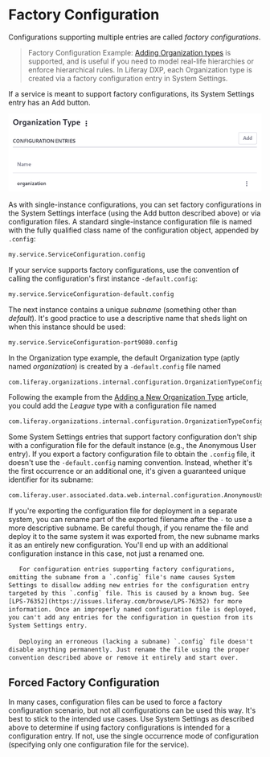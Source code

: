 # Factory Configuration

Configurations supporting multiple entries are called *factory configurations*. 

> Factory Configuration Example: [Adding Organization types](../../users-and-permissions/organizations/adding-a-new-organization-type.md) is supported, and is useful if you need to model real-life hierarchies or enforce hierarchical rules. In Liferay DXP, each Organization type is created via a factory configuration entry in System Settings.

If a service is meant to support factory configurations, its System Settings entry has an Add button. 

![If a System Settings entry has an ADD button, it's suitable for factory configurations.](./factory-configuration/images/01.png)

As with single-instance configurations, you can set factory configurations in the System Settings interface (using the Add button described above) or via configuration files. A standard single-instance configuration file is named with the fully qualified class name of the configuration object, appended by `.config`: 

```bash
my.service.ServiceConfiguration.config
```

If your service supports factory configurations, use the convention of calling the configuration's first instance `-default.config`: 

```bash
my.service.ServiceConfiguration-default.config
```

The next instance contains a unique *subname* (something other than *default*). It's good practice to use a descriptive name that sheds light on when this instance should be used: 

```bash
my.service.ServiceConfiguration-port9080.config
```

In the Organization type example, the default Organization type (aptly named _organization_) is created by a `-default.config` file named

```bash
com.liferay.organizations.internal.configuration.OrganizationTypeConfiguration-default.config
```

Following the example from the [Adding a New Organization Type](../../users-and-permissions/organizations/adding-a-new-organization-type.md) article, you could add the _League_ type with a configuration file named 

```bash
com.liferay.organizations.internal.configuration.OrganizationTypeConfiguration-league.config
```

Some System Settings entries that support factory configuration don't ship with a configuration file for the default instance (e.g., the Anonymous User entry). If you export a factory configuration file to obtain the `.config` file, it doesn't use the `-default.config` naming convention. Instead, whether it's the first occurrence or an additional one, it's given a guaranteed unique identifier for its subname:

```bash
com.liferay.user.associated.data.web.internal.configuration.AnonymousUserConfiguration-6befcd73-7c8b-4597-b396-a18f64f8c308.config
```

If you're exporting the configuration file for deployment in a separate system, you can rename part of the exported filename after the `-` to use a more descriptive subname. Be careful though, if you rename the file and deploy it to the same system it was exported from, the new subname marks it as an entirely new configuration. You'll end up with an additional configuration instance in this case, not just a renamed one.

```warning::
   For configuration entries supporting factory configurations, omitting the subname from a `.config` file's name causes System Settings to disallow adding new entries for the configuration entry targeted by this `.config` file. This is caused by a known bug. See [LPS-76352](https://issues.liferay.com/browse/LPS-76352) for more information. Once an improperly named configuration file is deployed, you can't add any entries for the configuration in question from its System Settings entry.

   Deploying an erroneous (lacking a subname) `.config` file doesn't disable anything permanently. Just rename the file using the proper convention described above or remove it entirely and start over.
```

## Forced Factory Configuration

In many cases, configuration files can be used to force a factory configuration scenario, but not all configurations can be used this way. It's best to stick to the intended use cases. Use System Settings as described above to determine if using factory configurations is intended for a configuration entry. If not, use the single occurrence mode of configuration (specifying only one configuration file for the service). 

